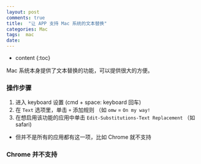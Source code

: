 ```yaml
---
layout: post
comments: true
title:  "让 APP 支持 Mac 系统的文本替换"
categories: Mac
tags:  mac
date:
---
```


* content
{:toc}

Mac 系统本身提供了文本替换的功能，可以提供很大的方便。



### 操作步骤

1. 进入 keyboard 设置 (cmd + space: keyboard 回车)
2. 在 `Text` 选项里，单击 `+` 添加规则 （如 `omw` = `On my way!`
3. 在想启用该功能的应用中单击 `Edit-Substitutions-Text Replacement` （如 safari)
  * 但并不是所有的应用都有这一项，比如 Chrome 就不支持


### Chrome 并不支持
